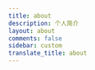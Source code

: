 ```yaml
---
title: about
description: 个人简介
layout: about
comments: false
sidebar: custom
translate_title: about
---
```

 